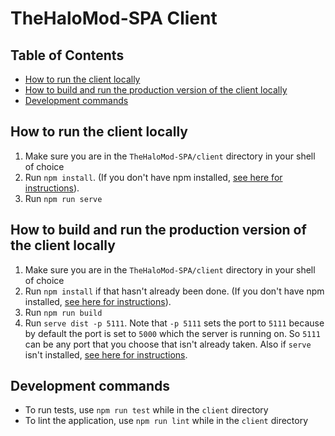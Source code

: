 # TheHaloMod-SPA Client

## Table of Contents

- [How to run the client locally](#how-to-run-the-client-locally)
- [How to build and run the production version of the client locally](#how-to-build-and-run-the-production-version-of-the-client-locally)
- [Development commands](#development-commands)

## How to run the client locally

1. Make sure you are in the `TheHaloMod-SPA/client` directory in your shell of choice
1. Run `npm install`. (If you don't have npm installed, [see here for instructions](https://github.com/nvm-sh/nvm#installing-and-updating)).
1. Run `npm run serve`

## How to build and run the production version of the client locally

1. Make sure you are in the `TheHaloMod-SPA/client` directory in your shell of choice
1. Run `npm install` if that hasn't already been done. (If you don't have npm installed, [see here for instructions](https://github.com/nvm-sh/nvm#installing-and-updating)).
1. Run `npm run build`
1. Run `serve dist -p 5111`. Note that `-p 5111` sets the port to `5111` because by default the port is set to `5000` which the server is running on. So `5111` can be any port that you choose that isn't already taken. Also if `serve` isn't installed, [see here for instructions](https://www.npmjs.com/package/serve).

## Development commands

- To run tests, use `npm run test` while in the `client` directory
- To lint the application, use `npm run lint` while in the `client` directory
